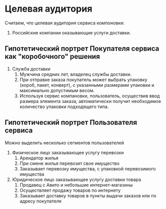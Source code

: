 # Целевая аудитория

Считаем, что целевая аудитория сервиса компоновки:

1. Российские компании оказывающие услуги доставки.

## Гипотетический портрет Покупателя сервиса как "коробочного" решения

1. Служба доставки
    1. Мужчина средних лет, владелец службы доставки.
    2. При отправке заказа покупатель может выбрать упаковку (короб, пакет, конверт), с указанными размерами упаковки
       и максимально допустимым весом.
    3. Используя сервис компановки, пользователь, осуществив ввод размера элемента заказа, автоматически получит 
       необходимое количество упаковки подходящего типа.

## Гипотетический портрет Пользователя сервиса

Можно выделить несколько сегментов пользователей

1. Физическое лицо заказывающее услугу перевозки
    1. Арендатор жилья
    2. При смене жилья перевозит свое имущество
    3. Заказывает перевозку имущества, с упаковкой перевозимого имущества 
2. Юридическое лицо заказывающее услугу доставки товара
    1. Продавец с Авито и небольшие интернет-магазины
    2. Осуществляет продажу товаров по интернету
    3. Заказывает доставку товаров в пункты выдачи заказов или по адресу покупателя

